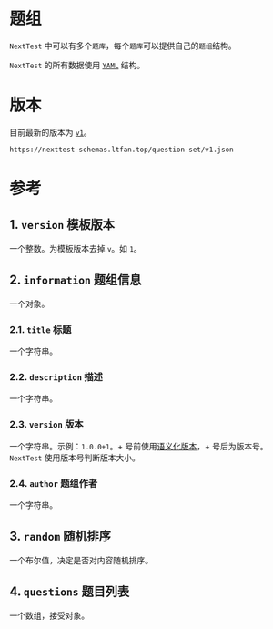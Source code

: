# 题组  
`NextTest` 中可以有多个`题库`，每个`题库`可以提供自己的`题组`结构。

`NextTest` 的所有数据使用 [`YAML`](https://yaml.org/) 结构。

# 版本
目前最新的版本为 [`v1`](/question-set/v1.json)。

```
https://nexttest-schemas.ltfan.top/question-set/v1.json
```

# 参考
## 1. `version` 模板版本
一个整数。为模板版本去掉 `v`。如 `1`。

## 2. `information` 题组信息
一个对象。

### 2.1. `title` 标题
一个字符串。

### 2.2. `description` 描述
一个字符串。

### 2.3. `version` 版本
一个字符串。示例：`1.0.0+1`。\+ 号前使用[语义化版本](https://semver.org/lang/zh-CN/)，+ 号后为版本号。`NextTest` 使用版本号判断版本大小。

### 2.4. `author` 题组作者
一个字符串。

## 3. `random` 随机排序
一个布尔值，决定是否对内容随机排序。

## 4. `questions` 题目列表

一个数组，接受对象。